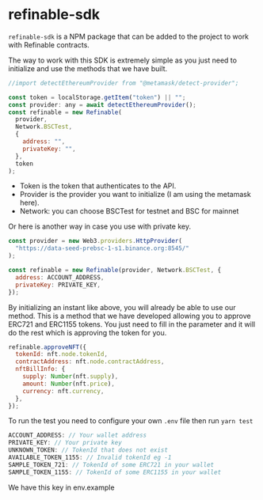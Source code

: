 # refinable-sdk

`refinable-sdk` is a NPM package that can be added to the project to work with Refinable contracts.

The way to work with this SDK is extremely simple as you just need to initialize and use the methods that we have built.

```javascript
//import detectEthereumProvider from "@metamask/detect-provider";

const token = localStorage.getItem("token") || "";
const provider: any = await detectEthereumProvider();
const refinable = new Refinable(
  provider,
  Network.BSCTest,
  {
    address: "",
    privateKey: "",
  },
  token
);
```

- Token is the token that authenticates to the API.
- Provider is the provider you want to initialize (I am using the metamask here).
- Network: you can choose BSCTest for testnet and BSC for mainnet

Or here is another way in case you use with private key.

```javascript
const provider = new Web3.providers.HttpProvider(
  "https://data-seed-prebsc-1-s1.binance.org:8545/"
);

const refinable = new Refinable(provider, Network.BSCTest, {
  address: ACCOUNT_ADDRESS,
  privateKey: PRIVATE_KEY,
});
```

By initializing an instant like above, you will already be able to use our method.
This is a method that we have developed allowing you to approve ERC721 and ERC1155 tokens. You just need to fill in the parameter and it will do the rest which is approving the token for you.

```javascript
refinable.approveNFT({
  tokenId: nft.node.tokenId,
  contractAddress: nft.node.contractAddress,
  nftBillInfo: {
    supply: Number(nft.supply),
    amount: Number(nft.price),
    currency: nft.currency,
  },
});
```

To run the test you need to configure your own `.env` file then run `yarn test`

```javascript
ACCOUNT_ADDRESS: // Your wallet address
PRIVATE_KEY: // Your private key
UNKNOWN_TOKEN: // TokenId that does not exist
AVAILABLE_TOKEN_1155: // Invalid tokenId eg -1
SAMPLE_TOKEN_721: // TokenId of some ERC721 in your wallet
SAMPLE_TOKEN_1155: // TokenId of some ERC1155 in your wallet
```

We have this key in env.example

